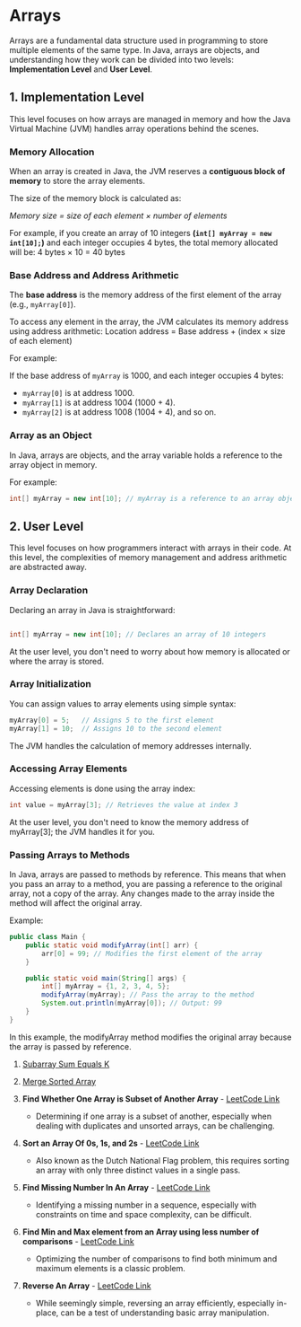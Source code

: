# Arrays



Arrays are a fundamental data structure used in programming to store multiple elements of the same type. In Java, arrays are objects, and understanding how they work can be divided into two levels: **Implementation Level** and **User Level**.



## 1. Implementation Level


This level focuses on how arrays are managed in memory and how the Java Virtual Machine (JVM) handles array operations behind the scenes.

### Memory Allocation

When an array is created in Java, the JVM reserves a **contiguous block of memory** to store the array elements.

The size of the memory block is calculated as:

*Memory size = size of each element × number of elements*

For example, if you create an array of 10 integers **(`int[] myArray = new int[10];`)** and each integer occupies 4 bytes, the total memory allocated will be:
4 bytes × 10 = 40 bytes



### Base Address and Address Arithmetic

The **base address** is the memory address of the first element of the array (e.g., `myArray[0]`).

To access any element in the array, the JVM calculates its memory address using address arithmetic:
Location address = Base address + (index × size of each element)


For example:

If the base address of `myArray` is 1000, and each integer occupies 4 bytes:

- `myArray[0]` is at address 1000.
- `myArray[1]` is at address 1004 (1000 + 4).
- `myArray[2]` is at address 1008 (1004 + 4), and so on.

### Array as an Object

In Java, arrays are objects, and the array variable holds a reference to the array object in memory.

For example:
```java
int[] myArray = new int[10]; // myArray is a reference to an array object
```
## 2. User Level
This level focuses on how programmers interact with arrays in their code. At this level, the complexities of memory management and address arithmetic are abstracted away.

### Array Declaration

Declaring an array in Java is straightforward:
```java

int[] myArray = new int[10]; // Declares an array of 10 integers
```
At the user level, you don't need to worry about how memory is allocated or where the array is stored.

### Array Initialization
You can assign values to array elements using simple syntax:
```java
myArray[0] = 5;   // Assigns 5 to the first element
myArray[1] = 10;  // Assigns 10 to the second element
```
The JVM handles the calculation of memory addresses internally.

### Accessing Array Elements
Accessing elements is done using the array index:
```java
int value = myArray[3]; // Retrieves the value at index 3
```
At the user level, you don't need to know the memory address of myArray[3]; the JVM handles it for you.

### Passing Arrays to Methods
In Java, arrays are passed to methods by reference. This means that when you pass an array to a method, you are passing a reference to the original array, not a copy of the array. Any changes made to the array inside the method will affect the original array.

Example:
```java
public class Main {
    public static void modifyArray(int[] arr) {
        arr[0] = 99; // Modifies the first element of the array
    }

    public static void main(String[] args) {
        int[] myArray = {1, 2, 3, 4, 5};
        modifyArray(myArray); // Pass the array to the method
        System.out.println(myArray[0]); // Output: 99
    }
}
```

In this example, the modifyArray method modifies the original array because the array is passed by reference.























1. [Subarray Sum Equals K](https://leetcode.com/problems/subarray-sum-equals-k/) 
2. [Merge Sorted Array](https://leetcode.com/problems/merge-sorted-array/)
3. **Find Whether One Array is Subset of Another Array** - [LeetCode Link](https://leetcode.com/problems/is-subsequence/)
   - Determining if one array is a subset of another, especially when dealing with duplicates and unsorted arrays, can be challenging.

4. **Sort an Array Of 0s, 1s, and 2s** - [LeetCode Link](https://leetcode.com/problems/sort-colors/)
   - Also known as the Dutch National Flag problem, this requires sorting an array with only three distinct values in a single pass.

5. **Find Missing Number In An Array** - [LeetCode Link](https://leetcode.com/problems/missing-number/)
   - Identifying a missing number in a sequence, especially with constraints on time and space complexity, can be difficult.

6. **Find Min and Max element from an Array using less number of comparisons** - [LeetCode Link](https://leetcode.com/problems/find-minimum-in-rotated-sorted-array/)
   - Optimizing the number of comparisons to find both minimum and maximum elements is a classic problem.

7. **Reverse An Array** - [LeetCode Link](https://leetcode.com/problems/reverse-string/)
   - While seemingly simple, reversing an array efficiently, especially in-place, can be a test of understanding basic array manipulation.
